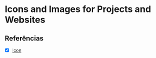 # Icons and Images for Projects and Websites



## Referências

- [x] [Icon](https://www.iconfinder.com)

